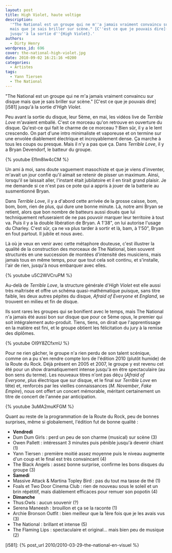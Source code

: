 ```yaml
---
layout: post
title: High Violet, haute voltige
description:
  '"The National est un groupe qui ne m''a jamais vraiment convaincu sur disque
  mais que je sais briller sur scène." [C''est ce que je pouvais dire](581)
  jusqu''à la sortie d''{High Violet}.'
authors:
  - Dirty Henry
wordpress_id: 696
cover: the-national-high-violet.jpg
date: 2010-09-02 16:21:16 +0200
categories:
  - Artistes
tags:
  - Yann Tiersen
  - The National
---
```


"The National est un groupe qui ne m'a jamais vraiment convaincu sur disque mais
que je sais briller sur scène." [C'est ce que je pouvais dire][i581] jusqu'à la
sortie d'_High Violet_.

Peu avant la sortie du disque, leur 5ème, en mai, les vidéos live de _Terrible
Love_ m'avaient emballé. C'est ce morceau qu'on retrouve en ouverture du disque.
Qu'est-ce qui fait le charme de ce morceau ? Bien sûr, il y a le lent crescendo.
On part d'une intro minimaliste et vaporeuse et on termine sur une envolée
diablement électrique et incroyablement dense. Ça marche à tous les coups ou
presque. Mais il n'y a pas que ça. Dans _Terrible Love_, il y a Bryan Devendorf,
le batteur du groupe.

{% youtube EfIm8lw4cCM %}

Un ami à moi, sans doute vaguement masochiste et que je viens d'inventer,
m'avait un jour confié qu'il aimait se retenir de pisser un maximum. Ainsi,
lorsqu'il se laissait aller, l'instant était jubilatoire et il en tirait grand
plaisir. Je me demande si ce n'est pas ce pote qui a appris à jouer de la
batterie au susmentionné Bryan.

Dans _Terrible Love_, il y a d'abord cette arrivée de la grosse caisse, bom,
bom, bom, rien de plus, qui dure une bonne minute. Là, notre ami Bryan se
retient, alors que bon nombre de batteurs aussi doués que lui techniquement
refuseraient de ne pas pouvoir marquer leur territoire à tout va. Puis il y a la
double libération de Bryan. A 1'38", on lui autorise l'usage du Charley. C'est
sûr, ça ne va plus tarder à sortir et là, bam, à 1'50", Bryan en fout partout.
Il jubile et nous avec.

Là où je veux en venir avec cette métaphore douteuse, c'est illustrer la qualité
de la construction des morceaux de The National, bien souvent structurés en une
succession de montées d'intensité des musiciens, mais jamais tous en même temps,
pour que tout cela soit continu, et s'installe, l'air de rien, jusqu'à nous
embarquer avec elles.

{% youtube u5C2WVCruPM %}

Au-delà de _Terrible Love_, la structure générale d'_High Violet_ est elle aussi
très maîtrisée et offre un schéma quasi-mathématique puisque, sans titre faible,
les deux autres pépites du disque, _Afraid of Everyone_ et _England_, se
trouvent en milieu et fin de disque.

Ils sont rares les groupes qui se bonifient avec le temps, mais The National n'a
jamais été aussi bon sur disque que pour ce 5ème opus, le premier qui soit
intégralement auto-produit. Tiens, tiens, on dirait que l'apprentissage en la
matière est fini, et le groupe obtient les félicitation du jury à la remise des
diplômes.

{% youtube OI9Y8ZCfxmU %}

Pour ne rien gâcher, le groupe n'a rien perdu de son talent scénique, comme on a
pu s'en rendre compte lors de l'édition 2010 (plutôt humide) de la Route du
Rock. Déjà présent en 2005 et 2007, le groupe y est revenu cet été pour un show
dramatiquement intense jusqu'à en être spectaculaire (au bon sens du terme). Les
nouveaux titres n'ont pas déçu (_Afraid of Everyone_, plus électrique que sur
disque, et le final sur _Terrible Love_ en tête) et, renforcés par les vieilles
connaissances (_M. November_, _Fake Empire_), nous ont offert un concert
mémorable, méritant certainement un titre de concert de l'année par
anticipation.

{% youtube 3uMA2muKFGM %}

Quant au reste de la programmation de la Route du Rock, peu de bonnes surprises,
même si globalement, l'édition fut de bonne qualité :

- **Vendredi**
- Dum Dum Girls : perd un peu de son charme (musical) sur scène (3)
- Owen Pallett : intéressant 3 minutes puis pénible jusqu'à devenir chiant (1)
- Yann Tiersen : première moitié assez moyenne puis le niveau augmente d'un coup
  et le final est très convaincant (4)
- The Black Angels : assez bonne surprise, confirme les bons disques du groupe
  (3)
- **Samedi**
- Massive Attack & Martina Topley Bird : pas du tout ma tasse de thé (1)
- Foals et Two Door Cinema Club : rien de nouveau sous le soleil et un brin
  répétitif, mais diablement efficaces pour remuer son popotin (4)
- **Dimanche**
- Thus:Owls : aucun souvenir (?)
- Serena Maneesh : brouillon et ça se la raconte (1)
- Archie Bronson Outfit : bien meilleur que la 1ère fois que je les avais vus
  (3)
- The National : brillant et intense (5)
- The Flaming Lips : spectaculaire et original… mais bien peu de musique (2)

[i581]: {% post_url 2010/2010-03-29-the-national-en-visuel %}
